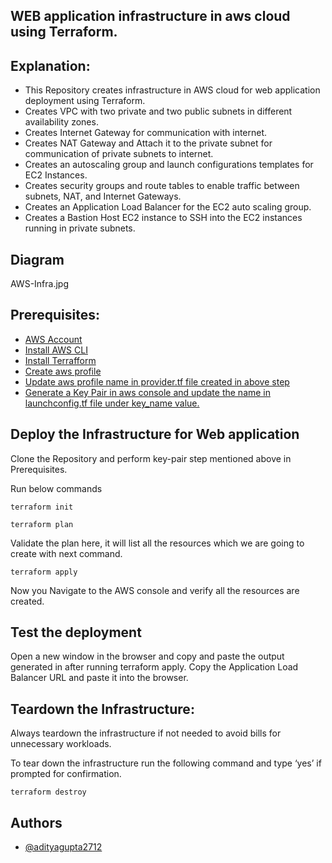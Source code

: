 ## WEB application infrastructure in aws cloud using Terraform.


## Explanation:

- This Repository creates infrastructure in AWS cloud for web application deployment using Terraform.
- Creates VPC with two private and two public subnets in different availability zones.
- Creates Internet Gateway for communication with internet.
- Creates NAT Gateway and Attach it to the private subnet for communication of private subnets to internet.
- Creates an autoscaling group and launch configurations templates for EC2 Instances.
- Creates security groups and route tables to enable traffic between subnets, NAT, and Internet Gateways.
- Creates an Application Load Balancer for the EC2 auto scaling group.
- Creates a Bastion Host EC2 instance to SSH into the EC2 instances running in private subnets.

## Diagram

AWS-Infra.jpg

## Prerequisites:

 - [AWS Account](https://awesomeopensource.com/project/elangosundar/awesome-README-templates)
 - [Install AWS CLI](https://aws.amazon.com/cli/)
 - [Install Terrafform](https://developer.hashicorp.com/terraform/tutorials/aws-get-started/install-cli)
 - [Create aws profile](https://docs.aws.amazon.com/cli/latest/userguide/cli-configure-files.html)
 - [Update aws profile name in provider.tf file created in above step]()
 - [Generate a Key Pair in aws console and update the name in launchconfig.tf file under key_name value.]( )


## Deploy the Infrastructure for Web application

Clone the Repository and perform key-pair step mentioned above in Prerequisites.

Run below commands

```
terraform init
```
```
terraform plan
```
Validate the plan here, it will list all the resources which we are going to create with next command.
```
terraform apply
```
Now you Navigate to the AWS console and verify all the resources are created.

## Test the deployment

Open a new window in the browser and copy and paste the output generated in after running terraform apply. Copy the Application Load Balancer URL and paste it into the browser.


## Teardown the Infrastructure:
Always teardown the infrastructure if not needed to avoid bills for unnecessary workloads.

To tear down the infrastructure run the following command and type ‘yes’ if prompted for confirmation.

```
terraform destroy
```
## Authors

- [@adityagupta2712](https://www.github.com/adityagupta2712)

